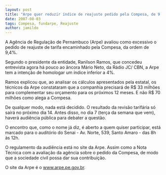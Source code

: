 ```yaml
---
layout: post
title: "Arpe quer reduzir índice de reajuste pedido pela Compesa, de 9,4% para menos de 4%"
date: 2007-08-03
tags: Compesa, fundarpe, Reajuste
author: jamildo
---
```

A Ag&ecirc;ncia de Regula&ccedil;&atilde;o de Pernambuco (Arpe) avaliou como excessivo o pedido de reajuste de tarifa encaminhado pela Compesa, da ordem de 9,4%. 

Segundo o presidente da entidade, Ranilson Ramos, que concedeu entrevista agora h&aacute; pouco ao &acirc;ncora M&aacute;rio Neto, da R&aacute;dio JC/ CBN, a Arpe tem a inten&ccedil;&atilde;o de homologar um &iacute;ndice inferior a 4%.

Ramos explicou que, ao analisar os c&aacute;lculos apresentados pela&nbsp;estatal, os t&eacute;cnicos da Arpe constataram que a companhia precisar&aacute; de R$ 33 milh&otilde;es para complementar seu or&ccedil;amento para os pr&oacute;ximos 12 meses.&nbsp;E n&atilde;o R$ 70 milh&otilde;es como alega a Compesa.

De qualquer modo, nada est&aacute; decidido. O resultado da revis&atilde;o tarif&aacute;ria s&oacute; sa&iacute;r&aacute; no pr&oacute;ximo dia 14. Antes disso, no dia 7 (ter&ccedil;a da semana que vem), haver&aacute; audi&ecirc;ncia p&uacute;blica para debater a quest&atilde;o.

O&nbsp;encontro que, como o nome j&aacute; diz, &eacute; aberto a quem quiser participar, est&aacute; marcado para o audit&oacute;rio do Senai - Av. Norte, 539, Santo Amaro - das 8h &agrave;s 12h.

O regulamento da audi&ecirc;ncia est&aacute; no site da Arpe. Assim como&nbsp;a Nota T&eacute;cnica com a avalia&ccedil;&atilde;o da ag&ecirc;ncia sobre o pedido da Compesa, de modo que&nbsp;a sociedade civil possa dar sua contribui&ccedil;&atilde;o.

O site da Arpe &eacute; o www.arpe.pe.gov.br.